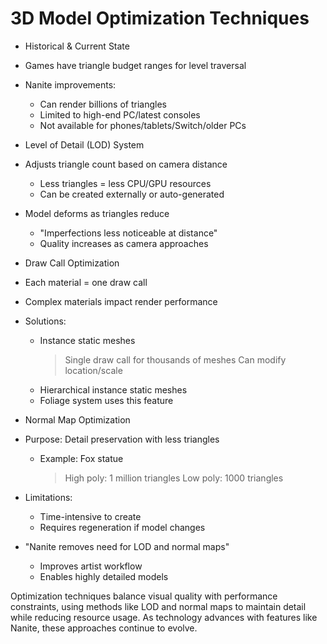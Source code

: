 # 3D Model Optimization Techniques

* Historical & Current State
 * Games have triangle budget ranges for level traversal
 * Nanite improvements:
   - Can render billions of triangles
   - Limited to high-end PC/latest consoles
   - Not available for phones/tablets/Switch/older PCs

* Level of Detail (LOD) System
 * Adjusts triangle count based on camera distance
   - Less triangles = less CPU/GPU resources
   - Can be created externally or auto-generated
 * Model deforms as triangles reduce
   - "Imperfections less noticeable at distance"
   - Quality increases as camera approaches

* Draw Call Optimization
 * Each material = one draw call
 * Complex materials impact render performance
 * Solutions:
   - Instance static meshes
     > Single draw call for thousands of meshes
     > Can modify location/scale
   - Hierarchical instance static meshes
   - Foliage system uses this feature

* Normal Map Optimization
 * Purpose: Detail preservation with less triangles
   - Example: Fox statue
     > High poly: 1 million triangles
     > Low poly: 1000 triangles
 * Limitations:
   - Time-intensive to create
   - Requires regeneration if model changes
 * "Nanite removes need for LOD and normal maps"
   - Improves artist workflow
   - Enables highly detailed models

Optimization techniques balance visual quality with performance constraints, using methods like LOD and normal maps to maintain detail while reducing resource usage. As technology advances with features like Nanite, these approaches continue to evolve.
